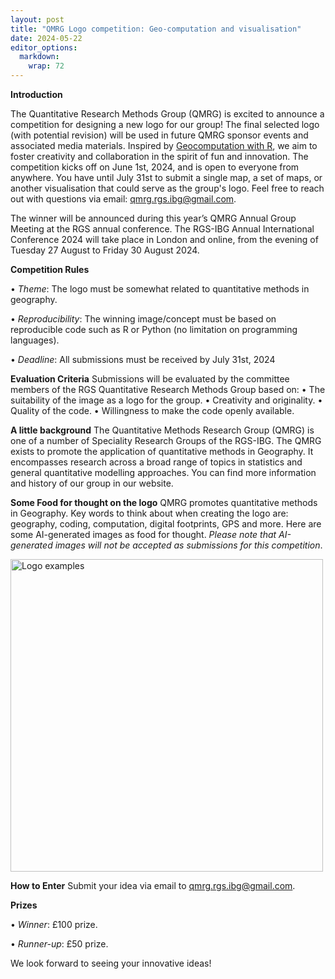 ```yaml
---
layout: post
title: "QMRG Logo competition: Geo-computation and visualisation"
date: 2024-05-22
editor_options: 
  markdown: 
    wrap: 72
---
```


**Introduction**

The Quantitative Research Methods Group (QMRG) is excited to announce a
competition for designing a new logo for our group! The final selected
logo (with potential revision) will be used in future QMRG sponsor
events and associated media materials. Inspired by [Geocomputation with
R](https://geocompx.org/post/2023/map-cover-competition/), we aim to
foster creativity and collaboration in the spirit of fun and innovation.
The competition kicks off on June 1st, 2024, and is open to everyone
from anywhere. You have until July 31st to submit a single map, a set of
maps, or another visualisation that could serve as the group's logo.
Feel free to reach out with questions via email:
[qmrg.rgs.ibg\@gmail.com](qmrg.rgs.ibg@gmail.com).

The winner will be announced during this year’s QMRG Annual Group
Meeting at the RGS annual conference. The RGS-IBG Annual International
Conference 2024 will take place in London and online, from the evening
of Tuesday 27 August to Friday 30 August 2024.

**Competition Rules**

• *Theme*: The logo must be somewhat related to quantitative methods in
geography.

• *Reproducibility*: The winning image/concept must be based on
reproducible code such as R or Python (no limitation on programming
languages).

• *Deadline*: All submissions must be received by July 31st, 2024

**Evaluation Criteria** Submissions will be evaluated by the committee
members of the RGS Quantitative Research Methods Group based on: • The
suitability of the image as a logo for the group. • Creativity and
originality. • Quality of the code. • Willingness to make the code
openly available.

**A little background** The Quantitative Methods Research Group (QMRG)
is one of a number of Speciality Research Groups of the RGS-IBG. The
QMRG exists to promote the application of quantitative methods in
Geography. It encompasses research across a broad range of topics in
statistics and general quantitative modelling approaches. You can find
more information and history of our group in our website.

**Some Food for thought on the logo** QMRG promotes quantitative methods
in Geography. Key words to think about when creating the logo are:
geography, coding, computation, digital footprints, GPS and more. Here
are some AI-generated images as food for thought. *Please note that
AI-generated images will not be accepted as submissions for this
competition*.

<img src="/images/ai_logo.png" alt="Logo examples" width="500"/>

**How to Enter** Submit your idea via email to
[qmrg.rgs.ibg\@gmail.com](qmrg.rgs.ibg@gmail.com).

**Prizes**

• *Winner*: £100 prize.

• *Runner-up*: £50 prize.

We look forward to seeing your innovative ideas!

